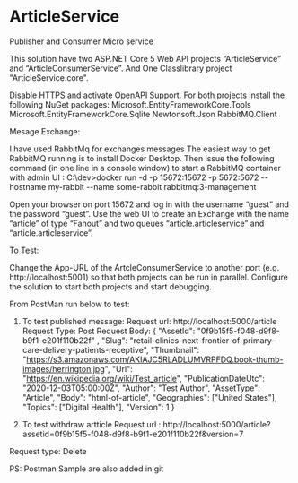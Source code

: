 # ArticleService
Publisher and Consumer Micro service

This  solution have two ASP.NET Core 5 Web API projects “ArticleService” and “ArticleConsumerService”. And One Classlibrary project "ArticleService.core".


Disable HTTPS and activate OpenAPI Support.
For both projects install the following NuGet packages:
Microsoft.EntityFrameworkCore.Tools
Microsoft.EntityFrameworkCore.Sqlite
Newtonsoft.Json
RabbitMQ.Client

Mesage Exchange:

I have used RabbitMq for exchanges messages
The easiest way to get RabbitMQ running is to install Docker Desktop. Then issue the following command (in one line in a console window) to start a RabbitMQ container with admin UI :
C:\dev>docker run -d  -p 15672:15672 -p 5672:5672 --hostname my-rabbit --name some-rabbit rabbitmq:3-management

Open your browser on port 15672 and log in with the username “guest” and the password “guest”. 
Use the web UI to create an Exchange with the name “article” of type “Fanout” and two queues “article.articleservice” and “article.articleservice”.

To Test:

Change the App-URL of the ArtcleConsumerService to another port (e.g. http://localhost:5001)
so that both projects can be run in parallel. Configure the solution to start both projects and start debugging.

From PostMan run below to test:

1. To test published message:
Request url: http://localhost:5000/article
Request Type: Post
Request Body:
{
"AssetId": "0f9b15f5-f048-d9f8-b9f1-e201f110b22f" ,
"Slug": "retail-clinics-next-frontier-of-primary-care-delivery-patients-receptive",
"Thumbnail": "https://s3.amazonaws.com/AKIAJC5RLADLUMVRPFDQ.book-thumb-images/herrington.jpg",
"Url": "https://en.wikipedia.org/wiki/Test_article",
"PublicationDateUtc": "2020-12-03T05:00:00Z",
"Author": "Test Author",
"AssetType": "Article",
"Body": "html-of-article",
"Geographies": ["United States"],
"Topics": ["Digital Health"],
"Version": 1
}

2. To test withdraw artticle
Request url : http://localhost:5000/article?assetid=0f9b15f5-f048-d9f8-b9f1-e201f110b22f&version=7

Request type: Delete

PS: Postman Sample are also added in git
